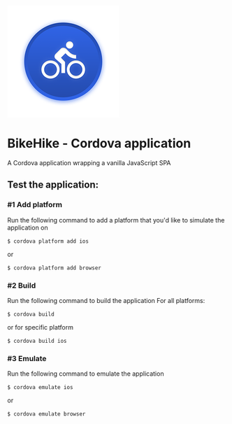 ![BikeHike Icon](https://github.com/TheFlyingWhale/electron-bikehike/blob/main/build/icon256.png)

# BikeHike - Cordova application

A Cordova application wrapping a vanilla JavaScript SPA

## Test the application:

### #1 Add platform

Run the following command to add a platform that you'd like to simulate the application on

```
$ cordova platform add ios
```

or

```
$ cordova platform add browser
```

### #2 Build

Run the following command to build the application
For all platforms:

```
$ cordova build
```

or for specific platform

```
$ cordova build ios
```

### #3 Emulate

Run the following command to emulate the application

```
$ cordova emulate ios
```

or

```
$ cordova emulate browser
```
